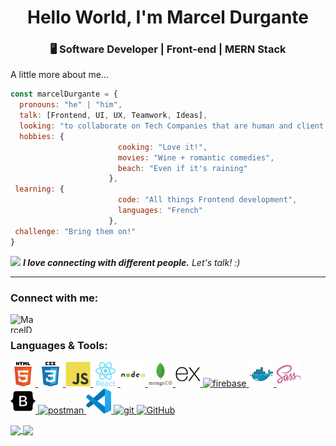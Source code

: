 <h1 align="center">Hello World, I'm Marcel Durgante </h1>
<h3 align="center"> 🖥️  Software Developer |  Front-end  |  MERN Stack </h3>

A little more about me...  

```javascript
const marcelDurgante = {
  pronouns: "he" | "him",
  talk: [Frontend, UI, UX, Teamwork, Ideas],
  looking: "to collaborate on Tech Companies that are human and client focused and have diversity, equity and inclusion at heart prioritizing soft skills as much as tech skills.",
  hobbies: {
                        cooking: "Love it!",
                        movies: "Wine + romantic comedies",
                        beach: "Even if it's raining"
                      },
 learning: {
                        code: "All things Frontend development",
                        languages: "French"
                      }, 
 challenge: "Bring them on!"
}
```

<img src="https://media.giphy.com/media/LnQjpWaON8nhr21vNW/giphy.gif" width="60"> <em><b>I love connecting with different people.</b> Let's talk! </b> :)</em>

---

### Connect with me:

[<img align="left" alt="MarcelDurgante | LinkedIn" src="https://raw.githubusercontent.com/rahuldkjain/github-profile-readme-generator/master/src/images/icons/Social/linked-in-alt.svg" height="30" width="40" />][linkedin]

<br />

<h3 align="left">Languages & Tools:</h3>
<p align="left">
<a href="https://www.w3.org/html/" target="_blank"> <img src="https://raw.githubusercontent.com/devicons/devicon/master/icons/html5/html5-original-wordmark.svg" alt="html5" title:"Html 5" width="40" height="40"/> </a>
<a href="https://www.w3schools.com/css/" target="_blank"> <img src="https://raw.githubusercontent.com/devicons/devicon/master/icons/css3/css3-original-wordmark.svg" alt="css3" title:"Css 3" width="40" height="40"/> </a>
<a href="https://developer.mozilla.org/en-US/docs/Web/JavaScript" target="_blank"> <img src="https://raw.githubusercontent.com/devicons/devicon/master/icons/javascript/javascript-original.svg" alt="javascript" title:"javascript" width="40" height="40"/> </a>
<a href="https://reactjs.org/" target="_blank"> <img src="https://raw.githubusercontent.com/devicons/devicon/master/icons/react/react-original-wordmark.svg" alt="react" title:"ReactJS" width="40" height="40"/> </a>
<a href="https://nodejs.org" target="_blank"> <img src="https://raw.githubusercontent.com/devicons/devicon/master/icons/nodejs/nodejs-original-wordmark.svg" alt="nodejs" title:"NodeJS" width="40" height="40"/> </a>
<a href="https://www.mongodb.com/" target="_blank"> <img src="https://raw.githubusercontent.com/devicons/devicon/master/icons/mongodb/mongodb-original-wordmark.svg" alt="mongodb" title:"MongoDB" width="40" height="40"/> </a>
<a href="https://expressjs.com/" target="_blank"> <img src="https://raw.githubusercontent.com/devicons/devicon/master/icons/express/express-original.svg" alt="express js" title:"Express.JS" width="40" height="40"/> </a>
<a href="https://firebase.google.com/" target="_blank"> <img src="https://www.vectorlogo.zone/logos/firebase/firebase-icon.svg" alt="firebase" title:"Firebase" width="40" height="40"/> </a>
<a href="https://www.docker.com/" target="_blank"> <img src="https://raw.githubusercontent.com/devicons/devicon/master/icons/docker/docker-original.svg" alt="docker" title:"Docker" width="40" height="40"/> </a>
<a href="https://sass-lang.com" target="_blank"> <img src="https://raw.githubusercontent.com/devicons/devicon/master/icons/sass/sass-original.svg" alt="sass" width="40" title:"SASS" height="40"/> </a>
<a href="https://getbootstrap.com/" target="_blank"> <img src="https://raw.githubusercontent.com/devicons/devicon/master/icons/bootstrap/bootstrap-plain.svg" alt="jest" title:"Bootstrap" width="40" height="40"/> </a>
<a href="https://postman.com" target="_blank"> <img src="https://www.vectorlogo.zone/logos/getpostman/getpostman-icon.svg" alt="postman" title:"Postman" width="40" height="40"/> </a>
<a href="https://code.visualstudio.com/" target="_blank"> <img src="https://raw.githubusercontent.com/devicons/devicon/master/icons/vscode/vscode-original.svg" alt="visual studio code" title:"Visual Studio Code editor" width="40" height="40"/> </a>
<a href="https://git-scm.com/" target="_blank"> <img src="https://www.vectorlogo.zone/logos/git-scm/git-scm-icon.svg" alt="git" title:"Git"  width="40" height="40"/> </a>
<a href="https://github.com/" target="_blank"> <img src="https://www.vectorlogo.zone/logos/github/github-icon.svg" alt="GitHub" title:"GitHub" height="40"/> </a>
</p>

[linkedin]: https://www.linkedin.com/in/marcel-dev/

<a href="https://github.com/MarcelDurganteDev/github-readme-stats">
  <img align="center" src="https://github-readme-stats.vercel.app/api?username=marceldurgantedev&count_private=true&hide=stars&show_icons=true&theme=react&hide_border=true" />
</a>
<a href="https://github.com/marceldurgantedev/github-readme-stats">
  <img align="center" src="https://github-readme-stats.vercel.app/api/top-langs/?username=marceldurgantedev&count_private=true&show_icons=true&theme=react&hide_border=true&layout=compact" />
</a>
